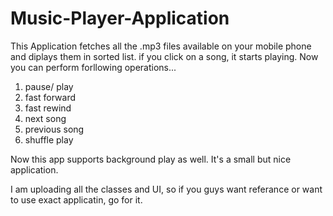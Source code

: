 # Music-Player-Application

This Application fetches all the .mp3 files available on your mobile phone and diplays them in sorted list.
if you click on a song, it starts playing. Now you can perform forllowing operations...
1. pause/ play
2. fast forward
3. fast rewind
4. next song
5. previous song
6. shuffle play

Now this app supports background play as well.
It's a small but nice application.

I am uploading all the classes and UI, so if you guys want referance or want to use exact applicatin, go for it.
